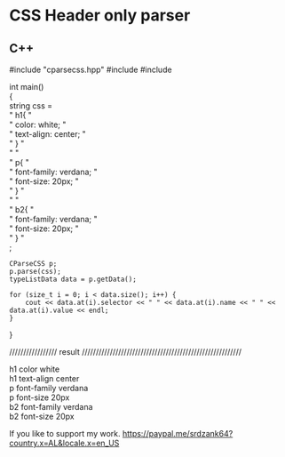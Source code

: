 # CSS Header only parser
## C++

#include "cparsecss.hpp" 
#include <cstring> 
#include <iostream> 

int main()  
{  
    string css =  
        " h1{ "   
        " color: white; "   
        " text-align: center; "  
        " } "  
        " "  
        " p{ "   
        " font-family: verdana; "     
        " font-size: 20px; "     
        " } "  
        " "  
        " b2{ "  
        " font-family: verdana; "  
        " font-size: 20px; "  
        " } "  
        ;  
    
    CParseCSS p;  
    p.parse(css);  
    typeListData data = p.getData();  
      
    for (size_t i = 0; i < data.size(); i++) {  
        cout << data.at(i).selector << " " << data.at(i).name << " " << data.at(i).value << endl;  
    }  
}  


/////////////////  result /////////////////////////////////////////////////////////
                                                                                                
 h1  color           white  
 h1  text-align      center  
 p   font-family     verdana  
 p   font-size       20px  
 b2  font-family     verdana  
 b2  font-size       20px    
 
If you like to support my work.
https://paypal.me/srdzank64?country.x=AL&locale.x=en_US
                                         
                                    
